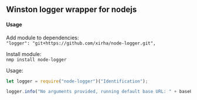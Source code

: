 ## Winston logger wrapper for nodejs


#### Usage

Add module to dependencies: <br>
```"logger": "git+https://github.com/xirha/node-logger.git",```

Install module: <br>
```nmp install node-logger```

Usage: <br>
```js
let logger = require("node-logger")("Identification");

logger.info("No arguments provided, running default base URL: " + baseURL);

```
